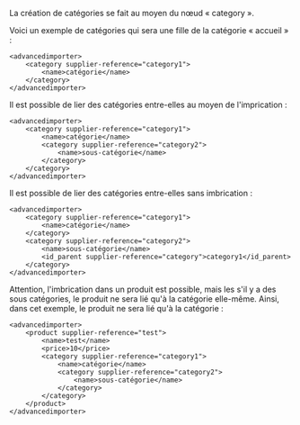La création de catégories se fait au moyen du nœud « category ».

Voici un exemple de catégories qui sera une fille de la catégorie « accueil » :
```
<advancedimporter>
    <category supplier-reference="category1">
        <name>catégorie</name>
    </category>
</advancedimporter>
``` 

Il est possible de lier des catégories entre-elles au moyen de l'imprication :
```
<advancedimporter>
    <category supplier-reference="category1">
        <name>catégorie</name>
        <category supplier-reference="category2">
            <name>sous-catégorie</name>
        </category>
    </category>
</advancedimporter>
``` 

Il est possible de lier des catégories entre-elles sans imbrication :
```
<advancedimporter>
    <category supplier-reference="category1">
        <name>catégorie</name>
    </category>
    <category supplier-reference="category2">
        <name>sous-catégorie</name>
        <id_parent supplier-reference="category">category1</id_parent>
    </category>
</advancedimporter>
``` 


Attention, l'imbrication dans un produit est possible, mais les s'il y a des sous catégories, le produit ne sera lié qu'à la catégorie elle-même. Ainsi, dans cet exemple, le produit ne sera lié qu'à la catégorie :
```
<advancedimporter>
    <product supplier-reference="test">
        <name>test</name>
        <price>10</price>
        <category supplier-reference="category1">
            <name>catégorie</name>
            <category supplier-reference="category2">
                <name>sous-catégorie</name>
            </category>
        </category>
    </product>
</advancedimporter>
``` 
